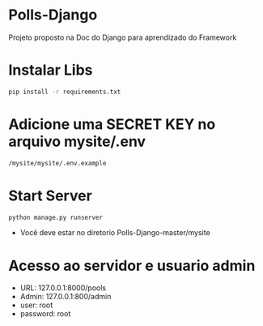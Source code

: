 # Polls-Django
Projeto proposto na Doc do Django para aprendizado do Framework

# Instalar Libs
```sh
pip install -r requirements.txt
```
# Adicione uma SECRET KEY no arquivo mysite/.env
```sh
/mysite/mysite/.env.example
```

# Start Server
```sh
python manage.py runserver
```
- Você deve estar no diretorio Polls-Django-master/mysite

# Acesso ao servidor e usuario admin
- URL: 127.0.0.1:8000/pools
- Admin: 127.0.0.1:800/admin
- user: root
- password: root
